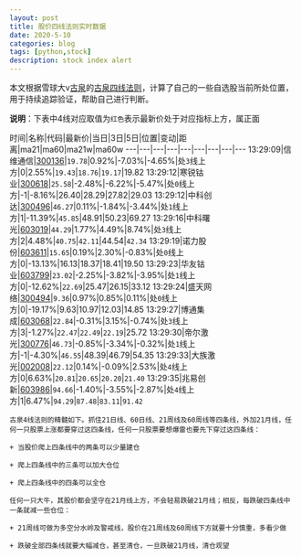 ```yaml
---
layout: post
title: 股价四线法则实时数据
date: 2020-5-10
categories: blog
tags: [python,stock]
description: stock index alert
---
```



本文根据雪球大v[古泉](https://xueqiu.com/u/7148646888)的[古泉四线法则](https://xueqiu.com/7148646888/130498192)，计算了自己的一些自选股当前所处位置，用于持续追踪验证，帮助自己进行判断。

**说明**：下表中4线对应取值为`红色`表示最新价处于对应指标上方，属正面

时间|名称|代码|最新价|当日|3日|5日|位置|变动|距离|ma21|ma60|ma21w|ma60w
---|---|---|---|---|---|---|---|---
13:29:09|信维通信|[300136](https://xueqiu.com/S/SZ300136)|`19.78`|0.92%|-7.03%|-4.65%|处`3`线上方|0|2.55%|`19.43`|`18.76`|`19.17`|19.82
13:29:12|寒锐钴业|[300618](https://xueqiu.com/S/SZ300618)|`25.58`|-2.48%|-6.22%|-5.47%|处`0`线上方|-1|-8.16%|26.40|28.29|27.82|29.03
13:29:12|中科创达|[300496](https://xueqiu.com/S/SZ300496)|`46.27`|0.11%|-1.84%|-3.44%|处`1`线上方|1|-11.39%|`45.85`|48.91|50.23|69.27
13:29:16|中科曙光|[603019](https://xueqiu.com/S/SH603019)|`44.29`|1.77%|4.49%|8.74%|处`3`线上方|2|4.48%|`40.75`|`42.11`|44.54|`42.34`
13:29:19|诺力股份|[603611](https://xueqiu.com/S/SH603611)|`15.65`|0.19%|2.30%|-0.83%|处`0`线上方|0|-13.13%|16.13|18.37|18.41|19.50
13:29:23|华友钴业|[603799](https://xueqiu.com/S/SH603799)|`23.02`|-2.25%|-3.82%|-3.95%|处`1`线上方|0|-12.62%|`22.69`|25.47|26.15|33.12
13:29:24|盛天网络|[300494](https://xueqiu.com/S/SZ300494)|`9.36`|0.97%|0.85%|0.11%|处`0`线上方|0|-19.17%|9.63|10.97|12.03|14.85
13:29:27|博通集成|[603068](https://xueqiu.com/S/SH603068)|`22.84`|-0.31%|3.15%|-0.74%|处`3`线上方|3|-1.27%|`22.47`|`22.49`|`22.19`|25.72
13:29:30|帝尔激光|[300776](https://xueqiu.com/S/SZ300776)|`46.73`|-0.85%|-3.34%|-0.32%|处`1`线上方|-1|-4.30%|`46.55`|48.39|46.79|54.35
13:29:33|大族激光|[002008](https://xueqiu.com/S/SZ002008)|`22.12`|0.14%|-0.09%|2.53%|处`4`线上方|0|6.63%|`20.81`|`20.65`|`20.20`|`21.40`
13:29:35|兆易创新|[603986](https://xueqiu.com/S/SH603986)|`94.66`|-1.40%|-3.55%|-2.87%|处`4`线上方|1|6.47%|`94.29`|`87.48`|`83.11`|`91.42`

```
古泉4线法则的精髓如下。抓住21日线、60日线、21周线及60周线等四条线，外加21月线，任何一只股票上涨都要穿过这四条线，任何一只股票要想爆雷也要先下穿过这四条线：

+ 当股价爬上四条线中的两条可以少量建仓

+ 爬上四条线中的三条可以加大仓位

+ 爬上四条线中的四条可以全仓

任何一只大牛，其股价都会坚守在21月线上方，不会轻易跌破21月线；相反，每跌破四条线中一条就减一些仓位：

+ 21周线可做为多空分水岭及警戒线，股价在21周线及60周线下方就要十分慎重，多看少做

+ 跌破全部四条线就要大幅减仓，甚至清仓，一旦跌破21月线，清仓观望
```